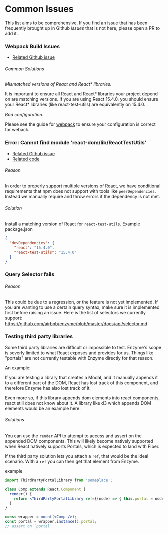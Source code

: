 # Common Issues

This list aims to be comprehensive. If you find an issue that has been frequently brought up in Github *issues* that is not here, please open a PR to add it.

### Webpack Build Issues

- [Related Github issue](https://github.com/airbnb/enzyme/issues/684)

###### Common Solutions

_Mismatched versions of React and React* libraries._

It is important to ensure all React and React* libraries your project depend on are matching versions.
If you are using React 15.4.0, you should ensure your React* libraries (like react-test-utils) are equivalently on 15.4.0.

_Bad configuration._

Please see the guide for [webpack](/docs/guides/webpack.md) to ensure your configuration is correct for weback.

### Error: Cannot find module 'react-dom/lib/ReactTestUtils'

- [Related Github issue](https://github.com/airbnb/enzyme/issues/684)
- [Related code](https://github.com/airbnb/enzyme/blob/3aeb02461eabf2fd402613991915d8d6f4b88536/src/react-compat.js#L97-L105)

###### Reason

In order to properly support multiple versions of React, we have conditional requirements that npm does not support with tools like
`peerDependencies`. Instead we manually require and throw errors if the dependency is not met.

###### Solution

Install a matching version of React for `react-test-utils`. Example package.json

```json
{
  "devDependencies": {
    "react": "15.4.0",
    "react-test-utils": "15.4.0"
  }
}
```

### Query Selector fails

###### Reason

This could be due to a regression, or the feature is not yet implemented. If you are wanting to use a
certain query syntax, make sure it is implemented first before raising an issue. Here is the list of
selectors we currently support: https://github.com/airbnb/enzyme/blob/master/docs/api/selector.md

### Testing third party libraries

Some third party libraries are difficult or impossible to test. Enzyme's scope is severly limited to what
React exposes and provides for us. Things like "portals" are not currently testable with Enzyme directly for that reason.

An example:

If you are testing a library that creates a Modal, and it manually appends it to a different part of the DOM, React has lost
track of this component, and therefore Enzyme has also lost track of it.

Even more so, if this library appends dom elements into react components, react still does not know about it. A library like d3 which
appends DOM elements would be an example here.

###### Solutions

You can use the `render` API to attempt to access and assert on the appended DOM components. This will likely become natively supported
when React natively supports Portals, which is expected to land with Fiber.

If the third party solution lets you attach a `ref`, that would be the ideal scenario. With a `ref` you can then get that element from Enzyme.

example

```jsx
import ThirdPartyPortalLibrary from 'someplace';

class Comp extends React.Component {
  render() {
    return <ThirdPartyPortalLibrary ref={(node) => { this.portal = node; }} />;
  }
}

const wrapper = mount(<Comp />);
const portal = wrapper.instance().portal;
// assert on `portal`
```
